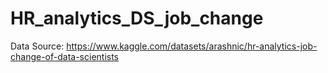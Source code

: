 # HR_analytics_DS_job_change

Data Source: https://www.kaggle.com/datasets/arashnic/hr-analytics-job-change-of-data-scientists
